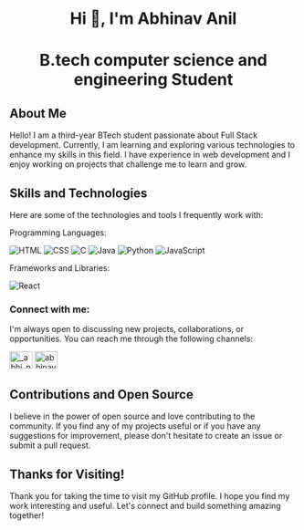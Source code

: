 # <h1 align="center">Hi 👋, I'm Abhinav Anil</h1>
# <p align="center">B.tech <strong>computer science and engineering Student</strong></p>

<h2>About Me</h2>

Hello! I am a third-year BTech student passionate about Full Stack development. Currently, I am learning and exploring various technologies to enhance my skills in this field. I have experience in web development and I enjoy working on projects that challenge me to learn and grow.

<h2>Skills and Technologies</h2>

Here are some of the technologies and tools I frequently work with:<br>

Programming Languages:

 ![HTML](https://img.icons8.com/color/48/000000/html-5.png) 
 ![CSS](https://img.icons8.com/color/48/000000/css3.png) 
 ![C](https://img.icons8.com/color/48/000000/c-programming.png) 
 ![Java](https://img.icons8.com/color/48/000000/java-coffee-cup-logo.png)
 ![Python](https://img.icons8.com/color/48/000000/python.png)
 ![JavaScript](https://img.icons8.com/color/48/000000/javascript.png)

     
Frameworks and Libraries: 

 ![React](https://img.icons8.com/color/48/000000/react-native.png)

<h3>Connect with me:</h3>
<p>
 I'm always open to discussing new projects, collaborations, or opportunities. You can reach me through the following channels:
 
<a href="https://instagram.com/_abhi_navhh_" target="blank" rel="norefferer"><img src="https://raw.githubusercontent.com/rahuldkjain/github-profile-readme-generator/master/src/images/icons/Social/instagram.svg" alt="_abhi_navhh_" height="30" width="40" /></a>
<a href="https://www.linkedin.com/in/abhinav-u-212b64286" target="blank" rel="norefferer"><img src="https://raw.githubusercontent.com/rahuldkjain/github-profile-readme-generator/master/src/images/icons/Social/linked-in-alt.svg" alt="abhinav u" height="30" width="40" /></a></p>

<h2>Contributions and Open Source</h2>

I believe in the power of open source and love contributing to the community. If you find any of my projects useful or if you have any suggestions for improvement, please don't hesitate to create an issue or submit a pull request.

<h2>Thanks for Visiting!</h2>

Thank you for taking the time to visit my GitHub profile. I hope you find my work interesting and useful. Let's connect and build something amazing together!

